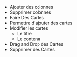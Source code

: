 - Ajouter des colonnes
- Supprimer colonnes
- Faire Des Cartes 
- Permettre d'ajouter des cartes
- Modifier les cartes
  - Le titre 
  - Le contenu 
- Drag and Drop des Cartes
- Supprimer des Cartes